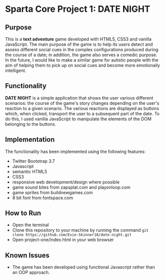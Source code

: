# Sparta Core Project 1: DATE NIGHT


## Purpose
This is a **text adventure** game developed with HTML5, CSS3 and vanilla JavaScript. The main purpose of the game is to help its users detect and assess different social cues in the complex configurations produced during the course of a date; in addition, the game also serves a comedic purpose. In the future, I would like to make a similar game for autistic people with the aim of helping them to pick up on social cues and become more emotionally intelligent.

## Functionality
**DATE NIGHT** is a simple application that shows the user various different scenarios: the course of the game's story changes depending on the user's reaction to a given scenario. The various reactions are displayed as buttons which, when clicked, transport the user to a subsequent part of the date. To do this, I used vanilla JavaScript to manipulate the elements of the DOM belonging to the buttons.

## Implementation

The functionality has been implemented using the following features:

* Twitter Bootstrap 3.7
* Javascript
* semantic HTML5
* CSS3
* responsive web development/design where possible
* game sound bites from zapsplat.com and playonloop.com
* game sprites from buildnewgames.com
* 8 bit font from fontspace.com

## How to Run
* Open the terminal
* Clone this repository to your machine by running the command ```git clone https://github.com/Evie-Skinner18/date-night.git ```
* Open project-one/index.html in your web browser

## Known Issues
* The game has been developed using functional Javascript rather than an OOP approach.
